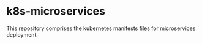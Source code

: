 # k8s-microservices
This repository comprises the kubernetes manifests files for microservices deployment.
